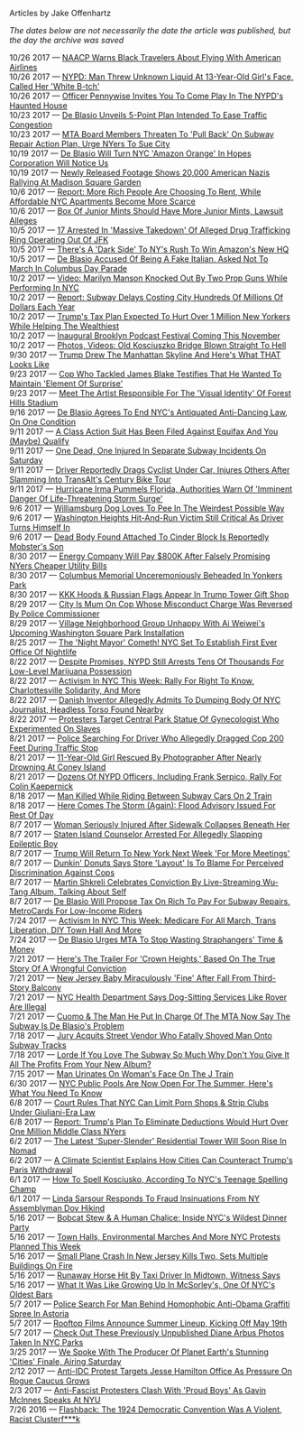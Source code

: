 Articles by Jake Offenhartz

*The dates below are not necessarily the date the article was published, but the day the archive was saved*

10/26 2017 — [NAACP Warns Black Travelers About Flying With American Airlines](https://web.archive.org/web/20171026143256/http://gothamist.com/2017/10/25/naacp_american_airlines.php)  
10/26 2017 — [NYPD: Man Threw Unknown Liquid At 13-Year-Old Girl's Face, Called Her 'White B-tch'](https://web.archive.org/web/20171026143256/http://gothamist.com/2017/10/25/nypd_man_threw_unknown_liquid_at_13.php)  
10/26 2017 — [Officer Pennywise Invites You To Come Play In The NYPD's Haunted House](https://web.archive.org/web/20171026143256/http://gothamist.com/2017/10/25/nypd_pennywise_precinct.php)  
10/23 2017 — [De Blasio Unveils 5-Point Plan Intended To Ease Traffic Congestion](https://web.archive.org/web/20171023225619/http://gothamist.com/2017/10/23/de_blasio_traffic_congestion.php)  
10/23 2017 — [MTA Board Members Threaten To 'Pull Back' On Subway Repair Action Plan, Urge NYers To Sue City](https://web.archive.org/web/20171023225619/http://gothamist.com/2017/10/23/subway_mta_board_city.php)  
10/19 2017 — [De Blasio Will Turn NYC 'Amazon Orange' In Hopes Corporation Will Notice Us](https://web.archive.org/web/20171019031639/http://gothamist.com/2017/10/18/and_the_contract_goes_to_shelbyville.php)  
10/19 2017 — [Newly Released Footage Shows 20,000 American Nazis Rallying At Madison Square Garden](https://web.archive.org/web/20171019031639/http://gothamist.com/2017/10/18/nazis_madison_square_garden.php)  
10/6 2017 — [Report: More Rich People Are Choosing To Rent, While Affordable NYC Apartments Become More Scarce](https://web.archive.org/web/20171006114322/http://gothamist.com/2017/10/05/rent_nyc_affordable_not.php)  
10/6 2017 — [Box Of Junior Mints Should Have More Junior Mints, Lawsuit Alleges](https://web.archive.org/web/20171006114322/http://gothamist.com/2017/10/05/junior_mints_lawsuit.php)  
10/5 2017 — [17 Arrested In 'Massive Takedown' Of Alleged Drug Trafficking Ring Operating Out Of JFK](https://web.archive.org/web/20171005201433/http://gothamist.com/2017/10/05/drug_smuggling_bust_jfk.php)  
10/5 2017 — [There's A 'Dark Side' To NY's Rush To Win Amazon's New HQ](https://web.archive.org/web/20171005201433/http://gothamist.com/2017/10/04/maybe_amazon_doesnt_need_a_billion.php)  
10/5 2017 — [De Blasio Accused Of Being A Fake Italian, Asked Not To March In Columbus Day Parade](https://web.archive.org/web/20171005201433/http://gothamist.com/2017/10/04/de_blasio_fake_italian.php)  
10/2 2017 — [Video: Marilyn Manson Knocked Out By Two Prop Guns While Performing In NYC](https://web.archive.org/web/20171002093742/http://gothamist.com/2017/10/01/marilyn_manson_knocked_out_by_two_p.php)  
10/2 2017 — [Report: Subway Delays Costing City Hundreds Of Millions Of Dollars Each Year](https://web.archive.org/web/20171002093742/http://gothamist.com/2017/10/01/stringer_report_subway_delays.php)  
10/2 2017 — [Trump's Tax Plan Expected To Hurt Over 1 Million New Yorkers While Helping The Wealthiest](https://web.archive.org/web/20171002093742/http://gothamist.com/2017/09/28/trump_tax_plan.php)  
10/2 2017 — [Inaugural Brooklyn Podcast Festival Coming This November](https://web.archive.org/web/20171002093742/http://gothamist.com/2017/09/28/inaugural_brooklyn_podcast_festival_2017.php)  
10/2 2017 — [Photos, Videos: Old Kosciuszko Bridge Blown Straight To Hell](https://web.archive.org/web/20171002093742/http://gothamist.com/2017/10/01/photos_videos_old_kosciuszko_bridge.php)  
9/30 2017 — [Trump Drew The Manhattan Skyline And Here's What THAT Looks Like](https://web.archive.org/web/20170930170237/http://gothamist.com/2017/09/29/trump_art_101.php)  
9/23 2017 — [Cop Who Tackled James Blake Testifies That He Wanted To Maintain 'Element Of Surprise'](https://web.archive.org/web/20170923050321/http://gothamist.com/2017/09/20/the_nypd_officer_who_tackled_1.php)  
9/23 2017 — [Meet The Artist Responsible For The 'Visual Identity' Of Forest Hills Stadium](https://web.archive.org/web/20170923050321/http://gothamist.com/2017/09/22/forest_hills_stadium_art.php)  
9/16 2017 — [De Blasio Agrees To End NYC's Antiquated Anti-Dancing Law, On One Condition](https://web.archive.org/web/20170916232226/http://gothamist.com/2017/09/15/de_blasio_demands_dance_cams.php)  
9/11 2017 — [A Class Action Suit Has Been Filed Against Equifax And You (Maybe) Qualify](https://web.archive.org/web/20170911011251/http://gothamist.com/2017/09/10/in_the_wake_of_a.php)  
9/11 2017 — [One Dead, One Injured In Separate Subway Incidents On Saturday](https://web.archive.org/web/20170911011251/http://gothamist.com/2017/09/10/one_dead_one_injured_in_separate_su.php)  
9/11 2017 — [Driver Reportedly Drags Cyclist Under Car, Injures Others After Slamming Into TransAlt's Century Bike Tour](https://web.archive.org/web/20170911011251/http://gothamist.com/2017/09/10/allegedly_drunk_driver_slams_into_t.php)  
9/11 2017 — [Hurricane Irma Pummels Florida, Authorities Warn Of 'Imminent Danger Of Life-Threatening Storm Surge' ](https://web.archive.org/web/20170911011251/http://gothamist.com/2017/09/10/hurricane_irma_pummels_florida_auth.php)  
9/6 2017 — [Williamsburg Dog Loves To Pee In The Weirdest Possible Way](https://web.archive.org/web/20170906185512/http://gothamist.com/2017/09/05/williamsburg_dog_goes_to_the_bathro.php)  
9/6 2017 — [Washington Heights Hit-And-Run Victim Still Critical As Driver Turns Himself In](https://web.archive.org/web/20170906185512/http://gothamist.com/2017/09/06/washington_heights_hit_run.php)  
9/6 2017 — [Dead Body Found Attached To Cinder Block Is Reportedly Mobster's Son](https://web.archive.org/web/20170906185512/http://gothamist.com/2017/09/05/dead_body_found_attached_to_cinder.php)  
8/30 2017 — [Energy Company Will Pay $800K After Falsely Promising NYers Cheaper Utility Bills](https://web.archive.org/web/20170830225758/http://gothamist.com/2017/08/30/deceptive_energy_company_will_pay_o.php)  
8/30 2017 — [Columbus Memorial Unceremoniously Beheaded In Yonkers Park](https://web.archive.org/web/20170830225758/http://gothamist.com/2017/08/30/beheading_columbus.php)  
8/30 2017 — [KKK Hoods &amp; Russian Flags Appear In Trump Tower Gift Shop](https://web.archive.org/web/20170830225758/http://gothamist.com/2017/08/29/trump_tower_gift_shop.php)  
8/29 2017 — [City Is Mum On Cop Whose Misconduct Charge Was Reversed By Police Commissioner ](https://web.archive.org/web/20170829184954/http://gothamist.com/2017/08/28/ccrb_james_oneill_nypd.php)  
8/29 2017 — [Village Neighborhood Group Unhappy With Ai Weiwei's Upcoming Washington Square Park Installation](https://web.archive.org/web/20170829184954/http://gothamist.com/2017/08/28/washington_square_park_ai_weiwei.php)  
8/25 2017 — [The 'Night Mayor' Cometh! NYC Set To Establish First Ever Office Of Nightlife](https://web.archive.org/web/20170825145424/http://gothamist.com/2017/08/24/nyc_night_mayor.php)  
8/22 2017 — [Despite Promises, NYPD Still Arrests Tens Of Thousands For Low-Level Marijuana Possession](https://web.archive.org/web/20170822153943/http://gothamist.com/2017/08/21/despite_reforms_nypd_is_still_makin.php)  
8/22 2017 — [Activism In NYC This Week: Rally For Right To Know, Charlottesville Solidarity, And More](https://web.archive.org/web/20170822153943/http://gothamist.com/2017/08/21/protests_nyc_activism.php)  
8/22 2017 — [Danish Inventor Allegedly Admits To Dumping Body Of NYC Journalist, Headless Torso Found Nearby](https://web.archive.org/web/20170822153943/http://gothamist.com/2017/08/22/kim_wall_peter_madsen_sub.php)  
8/22 2017 — [Protesters Target Central Park Statue Of Gynecologist Who Experimented On Slaves](https://web.archive.org/web/20170822153943/http://gothamist.com/2017/08/21/slave_gynecologist_statue_protest.php)  
8/21 2017 — [Police Searching For Driver Who Allegedly Dragged Cop 200 Feet During Traffic Stop](https://web.archive.org/web/20170821193346/http://gothamist.com/2017/08/20/police_are_searching_for_a.php)  
8/21 2017 — [11-Year-Old Girl Rescued By Photographer After Nearly Drowning At Coney Island](https://web.archive.org/web/20170821193346/http://gothamist.com/2017/08/20/11_year-old_girl_rescued_by_beach-g.php)  
8/21 2017 — [Dozens Of NYPD Officers, Including Frank Serpico, Rally For Colin Kaepernick ](https://web.archive.org/web/20170821193346/http://gothamist.com/2017/08/20/dozens_of_nypd_officers_including_f.php)  
8/18 2017 — [Man Killed While Riding Between Subway Cars On 2 Train](https://web.archive.org/web/20170818213017/http://gothamist.com/2017/08/18/subway_fatality.php)  
8/18 2017 — [Here Comes The Storm (Again): Flood Advisory Issued For Rest Of Day](https://web.archive.org/web/20170818213017/http://gothamist.com/2017/08/18/after_the_storm_comes_the_calm.php)  
8/7 2017 — [Woman Seriously Injured After Sidewalk Collapses Beneath Her ](https://web.archive.org/web/20170807183225/http://gothamist.com/2017/08/06/woman_seriously_injured_after_sidew.php)  
8/7 2017 — [Staten Island Counselor Arrested For Allegedly Slapping Epileptic Boy](https://web.archive.org/web/20170807183225/http://gothamist.com/2017/08/06/staten_island_counselor_arrested_fo.php)  
8/7 2017 — [Trump Will Return To New York Next Week 'For More Meetings'](https://web.archive.org/web/20170807183225/http://gothamist.com/2017/08/07/trump_is_coming_to_new_york_next_we.php)  
8/7 2017 — [Dunkin' Donuts Says Store 'Layout' Is To Blame For Perceived Discrimination Against Cops](https://web.archive.org/web/20170807183225/http://gothamist.com/2017/08/06/dunkin_donuts_says_store_layout_is.php)  
8/7 2017 — [Martin Shkreli Celebrates Conviction By Live-Streaming Wu-Tang Album, Talking About Self](https://web.archive.org/web/20170807183225/http://gothamist.com/2017/08/07/shkreli_on_shkreli_on_shkreli.php)  
8/7 2017 — [De Blasio Will Propose Tax On Rich To Pay For Subway Repairs, MetroCards For Low-Income Riders](https://web.archive.org/web/20170807183225/http://gothamist.com/2017/08/06/de_blasio_will_propose_tax_on_rich.php)  
7/24 2017 — [Activism In NYC This Week: Medicare For All March, Trans Liberation, DIY Town Hall And More](https://web.archive.org/web/20170724200244/http://gothamist.com/2017/07/24/activism_in_nyc_this_week.php)  
7/24 2017 — [De Blasio Urges MTA To Stop Wasting Straphangers' Time &amp; Money](https://web.archive.org/web/20170724200244/http://gothamist.com/2017/07/24/de_blasio_to_mta.php)  
7/21 2017 — [Here's The Trailer For 'Crown Heights,' Based On The True Story Of A Wrongful Conviction](https://web.archive.org/web/20170721165307/http://gothamist.com/2017/07/20/crown_heights_trailer.php)  
7/21 2017 — [New Jersey Baby Miraculously 'Fine' After Fall From Third-Story Balcony](https://web.archive.org/web/20170721165307/http://gothamist.com/2017/07/21/babys_all_right.php)  
7/21 2017 — [NYC Health Department Says Dog-Sitting Services Like Rover Are Illegal](https://web.archive.org/web/20170721165307/http://gothamist.com/2017/07/20/nyc_dog_sitting_illegal_what.php)  
7/21 2017 — [Cuomo &amp; The Man He Put In Charge Of The MTA Now Say The Subway Is De Blasio's Problem](https://web.archive.org/web/20170721165307/http://gothamist.com/2017/07/21/cuomo_lhota_subway_de_blasio.php)  
7/18 2017 — [Jury Acquits Street Vendor Who Fatally Shoved Man Onto Subway Tracks](https://web.archive.org/web/20170718223741/http://gothamist.com/2017/07/18/man_who_fatally_shoved_subway_rider.php)  
7/18 2017 — [Lorde If You Love The Subway So Much Why Don't You Give It All The Profits From Your New Album?](https://web.archive.org/web/20170718223741/http://gothamist.com/2017/07/18/lorde_please_help_us.php)  
7/15 2017 — [Man Urinates On Woman's Face On The J Train](https://web.archive.org/web/20170715220754/http://gothamist.com/2017/07/13/man_urinates_on_womans_face_while_r.php)  
6/30 2017 — [NYC Public Pools Are Now Open For The Summer, Here's What You Need To Know](https://web.archive.org/web/20170630144801/http://gothamist.com/2017/06/29/public_pools_open_2017.php)  
6/8 2017 — [Court Rules That NYC Can Limit Porn Shops &amp; Strip Clubs Under Giuliani-Era Law](https://web.archive.org/web/20170608135325/http://gothamist.com/2017/06/07/best_strip_clubs_nyc.php)  
6/8 2017 — [Report: Trump's Plan To Eliminate Deductions Would Hurt Over One Million Middle Class NYers](https://web.archive.org/web/20170608135325/http://gothamist.com/2017/06/07/comptroller_trumps_plan_to_eliminat.php)  
6/2 2017 — [The Latest 'Super-Slender' Residential Tower Will Soon Rise In Nomad](https://web.archive.org/web/20170602211224/http://gothamist.com/2017/06/01/super_slenders.php)  
6/2 2017 — [A Climate Scientist Explains How Cities Can Counteract Trump's Paris Withdrawal](https://web.archive.org/web/20170602211224/http://gothamist.com/2017/06/02/climate_scientist_explainer_paris_accord.php)  
6/1 2017 — [How To Spell Kosciusko, According To NYC's Teenage Spelling Champ](https://web.archive.org/web/20170601062837/http://gothamist.com/2017/05/31/spelling_bee_2017.php)  
6/1 2017 — [Linda Sarsour Responds To Fraud Insinuations From NY Assemblyman Dov Hikind](https://web.archive.org/web/20170601062837/http://gothamist.com/2017/05/31/sarsour_hikind_fraud.php)  
5/16 2017 — [Bobcat Stew &amp; A Human Chalice: Inside NYC's Wildest Dinner Party](https://web.archive.org/web/20170516164001/http://gothamist.com/2017/05/15/a_night_of_bobcat_stew_raccoon_sush.php)  
5/16 2017 — [Town Halls, Environmental Marches And More NYC Protests Planned This Week](https://web.archive.org/web/20170516164001/http://gothamist.com/2017/05/15/nyc_protests_rallies.php)  
5/16 2017 — [Small Plane Crash In New Jersey Kills Two, Sets Multiple Buildings On Fire](https://web.archive.org/web/20170516164001/http://gothamist.com/2017/05/15/small_plane_crash.php)  
5/16 2017 — [Runaway Horse Hit By Taxi Driver In Midtown, Witness Says](https://web.archive.org/web/20170516164001/http://gothamist.com/2017/05/15/horse_struck_midtown.php)  
5/16 2017 — [What It Was Like Growing Up In McSorley's, One Of NYC's Oldest Bars](https://web.archive.org/web/20170516164001/http://gothamist.com/2017/05/16/mcsorleys_interview.php)  
5/7 2017 — [Police Search For Man Behind Homophobic Anti-Obama Graffiti Spree In Astoria](https://web.archive.org/web/20170507183033/http://gothamist.com/2017/05/05/nypd_this_is_the_guy_behind_bigoted.php)  
5/7 2017 — [Rooftop Films Announce Summer Lineup, Kicking Off May 19th](https://web.archive.org/web/20170507183033/http://gothamist.com/2017/05/06/rooftop_films_announces_summer_line.php)  
5/7 2017 — [Check Out These Previously Unpublished Diane Arbus Photos Taken In NYC Parks](https://web.archive.org/web/20170507183033/http://gothamist.com/2017/05/06/diane_arbus_gallery_show.php)  
3/25 2017 — [We Spoke With The Producer Of Planet Earth's Stunning 'Cities' Finale, Airing Saturday](https://web.archive.org/web/20170325120039/http://gothamist.com/2017/03/24/planet_earth_nyc.php)  
2/12 2017 — [Anti-IDC Protest Targets Jesse Hamilton Office As Pressure On Rogue Caucus Grows](https://web.archive.org/web/20170212185202/http://gothamist.com/2017/02/11/protesters_accuse_brooklyn_state_se.php)  
2/3 2017 — [Anti-Fascist Protesters Clash With 'Proud Boys' As Gavin McInnes Speaks At NYU](https://web.archive.org/web/20170203200938/http://gothamist.com/2017/02/03/nyu_proud_boy_protest.php)  
7/26 2016 — [Flashback: The 1924 Democratic Convention Was A Violent, Racist Clusterf***k](https://web.archive.org/web/20160726222833/http://gothamist.com/2016/07/26/1924_dnc_history.php)  
